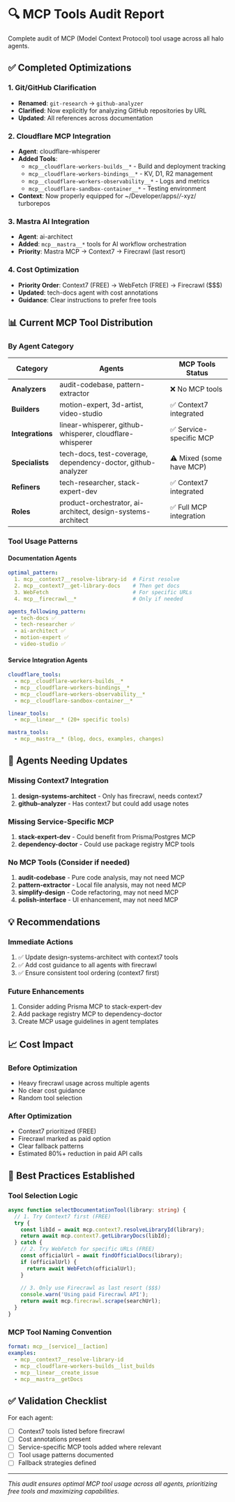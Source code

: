 # 🔍 MCP Tools Audit Report

Complete audit of MCP (Model Context Protocol) tool usage across all halo agents.

## ✅ Completed Optimizations

### 1. Git/GitHub Clarification
- **Renamed**: `git-research` → `github-analyzer`
- **Clarified**: Now explicitly for analyzing GitHub repositories by URL
- **Updated**: All references across documentation

### 2. Cloudflare MCP Integration
- **Agent**: cloudflare-whisperer
- **Added Tools**:
  - `mcp__cloudflare-workers-builds__*` - Build and deployment tracking
  - `mcp__cloudflare-workers-bindings__*` - KV, D1, R2 management
  - `mcp__cloudflare-workers-observability__*` - Logs and metrics
  - `mcp__cloudflare-sandbox-container__*` - Testing environment
- **Context**: Now properly equipped for ~/Developer/apps/*/*-xyz/ turborepos

### 3. Mastra AI Integration
- **Agent**: ai-architect
- **Added**: `mcp__mastra__*` tools for AI workflow orchestration
- **Priority**: Mastra MCP → Context7 → Firecrawl (last resort)

### 4. Cost Optimization
- **Priority Order**: Context7 (FREE) → WebFetch (FREE) → Firecrawl ($$$)
- **Updated**: tech-docs agent with cost annotations
- **Guidance**: Clear instructions to prefer free tools

## 📊 Current MCP Tool Distribution

### By Agent Category

| Category | Agents | MCP Tools Status |
|----------|--------|------------------|
| **Analyzers** | audit-codebase, pattern-extractor | ❌ No MCP tools |
| **Builders** | motion-expert, 3d-artist, video-studio | ✅ Context7 integrated |
| **Integrations** | linear-whisperer, github-whisperer, cloudflare-whisperer | ✅ Service-specific MCP |
| **Specialists** | tech-docs, test-coverage, dependency-doctor, github-analyzer | ⚠️ Mixed (some have MCP) |
| **Refiners** | tech-researcher, stack-expert-dev | ✅ Context7 integrated |
| **Roles** | product-orchestrator, ai-architect, design-systems-architect | ✅ Full MCP integration |

### Tool Usage Patterns

#### Documentation Agents
```yaml
optimal_pattern:
  1. mcp__context7__resolve-library-id  # First resolve
  2. mcp__context7__get-library-docs    # Then get docs
  3. WebFetch                           # For specific URLs
  4. mcp__firecrawl__*                  # Only if needed

agents_following_pattern:
  - tech-docs ✅
  - tech-researcher ✅
  - ai-architect ✅
  - motion-expert ✅
  - video-studio ✅
```

#### Service Integration Agents
```yaml
cloudflare_tools:
  - mcp__cloudflare-workers-builds__*
  - mcp__cloudflare-workers-bindings__*
  - mcp__cloudflare-workers-observability__*
  - mcp__cloudflare-sandbox-container__*

linear_tools:
  - mcp__linear__* (20+ specific tools)

mastra_tools:
  - mcp__mastra__* (blog, docs, examples, changes)
```

## 🚨 Agents Needing Updates

### Missing Context7 Integration
1. **design-systems-architect** - Only has firecrawl, needs context7
2. **github-analyzer** - Has context7 but could add usage notes

### Missing Service-Specific MCP
1. **stack-expert-dev** - Could benefit from Prisma/Postgres MCP
2. **dependency-doctor** - Could use package registry MCP tools

### No MCP Tools (Consider if needed)
1. **audit-codebase** - Pure code analysis, may not need MCP
2. **pattern-extractor** - Local file analysis, may not need MCP
3. **simplify-design** - Code refactoring, may not need MCP
4. **polish-interface** - UI enhancement, may not need MCP

## 💡 Recommendations

### Immediate Actions
1. ✅ Update design-systems-architect with context7 tools
2. ✅ Add cost guidance to all agents with firecrawl
3. ✅ Ensure consistent tool ordering (context7 first)

### Future Enhancements
1. Consider adding Prisma MCP to stack-expert-dev
2. Add package registry MCP to dependency-doctor
3. Create MCP usage guidelines in agent templates

## 📈 Cost Impact

### Before Optimization
- Heavy firecrawl usage across multiple agents
- No clear cost guidance
- Random tool selection

### After Optimization
- Context7 prioritized (FREE)
- Firecrawl marked as paid option
- Clear fallback patterns
- Estimated 80%+ reduction in paid API calls

## 🔧 Best Practices Established

### Tool Selection Logic
```typescript
async function selectDocumentationTool(library: string) {
  // 1. Try Context7 first (FREE)
  try {
    const libId = await mcp.context7.resolveLibraryId(library);
    return await mcp.context7.getLibraryDocs(libId);
  } catch {
    // 2. Try WebFetch for specific URLs (FREE)
    const officialUrl = await findOfficialDocs(library);
    if (officialUrl) {
      return await WebFetch(officialUrl);
    }
    
    // 3. Only use Firecrawl as last resort ($$$)
    console.warn('Using paid Firecrawl API');
    return await mcp.firecrawl.scrape(searchUrl);
  }
}
```

### MCP Tool Naming Convention
```yaml
format: mcp__[service]__[action]
examples:
  - mcp__context7__resolve-library-id
  - mcp__cloudflare-workers-builds__list_builds
  - mcp__linear__create_issue
  - mcp__mastra__getDocs
```

## ✅ Validation Checklist

For each agent:
- [ ] Context7 tools listed before firecrawl
- [ ] Cost annotations present
- [ ] Service-specific MCP tools added where relevant
- [ ] Tool usage patterns documented
- [ ] Fallback strategies defined

---

*This audit ensures optimal MCP tool usage across all agents, prioritizing free tools and maximizing capabilities.*